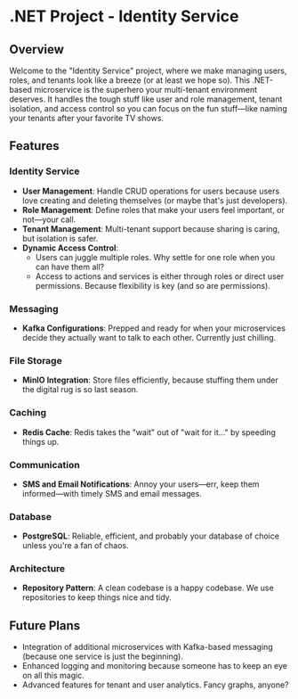 # .NET Project - Identity Service

## Overview
Welcome to the "Identity Service" project, where we make managing users, roles, and tenants look like a breeze (or at least we hope so). This .NET-based microservice is the superhero your multi-tenant environment deserves. It handles the tough stuff like user and role management, tenant isolation, and access control so you can focus on the fun stuff—like naming your tenants after your favorite TV shows.

## Features

### Identity Service
- **User Management**: Handle CRUD operations for users because users love creating and deleting themselves (or maybe that's just developers).
- **Role Management**: Define roles that make your users feel important, or not—your call.
- **Tenant Management**: Multi-tenant support because sharing is caring, but isolation is safer.
- **Dynamic Access Control**: 
  - Users can juggle multiple roles. Why settle for one role when you can have them all?
  - Access to actions and services is either through roles or direct user permissions. Because flexibility is key (and so are permissions).

### Messaging
- **Kafka Configurations**: Prepped and ready for when your microservices decide they actually want to talk to each other. Currently just chilling.

### File Storage
- **MinIO Integration**: Store files efficiently, because stuffing them under the digital rug is so last season.

### Caching
- **Redis Cache**: Redis takes the "wait" out of "wait for it..." by speeding things up.

### Communication
- **SMS and Email Notifications**: Annoy your users—err, keep them informed—with timely SMS and email messages.

### Database
- **PostgreSQL**: Reliable, efficient, and probably your database of choice unless you're a fan of chaos.

### Architecture
- **Repository Pattern**: A clean codebase is a happy codebase. We use repositories to keep things nice and tidy.

## Future Plans
- Integration of additional microservices with Kafka-based messaging (because one service is just the beginning).
- Enhanced logging and monitoring because someone has to keep an eye on all this magic.
- Advanced features for tenant and user analytics. Fancy graphs, anyone?
